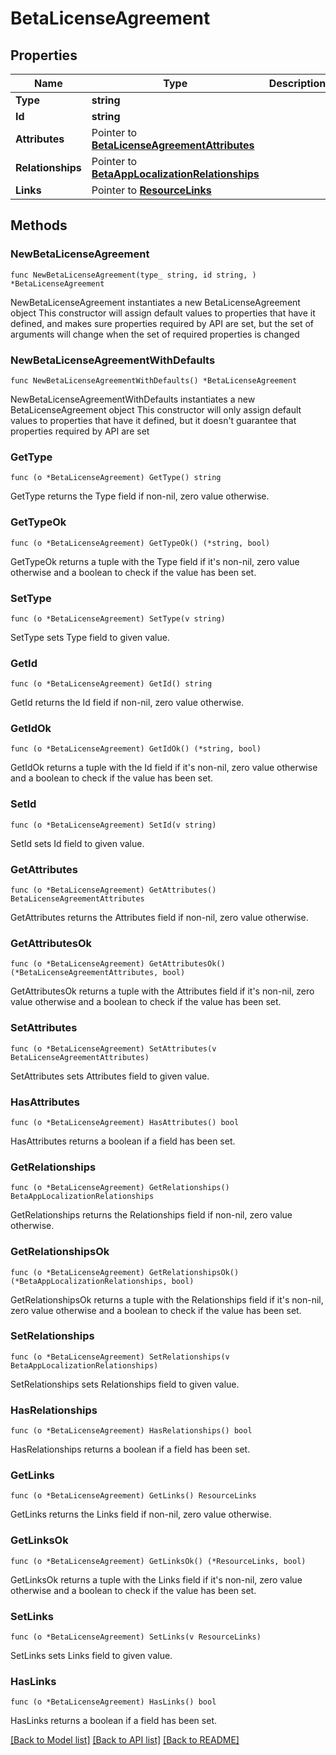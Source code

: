 # BetaLicenseAgreement

## Properties

Name | Type | Description | Notes
------------ | ------------- | ------------- | -------------
**Type** | **string** |  | 
**Id** | **string** |  | 
**Attributes** | Pointer to [**BetaLicenseAgreementAttributes**](BetaLicenseAgreementAttributes.md) |  | [optional] 
**Relationships** | Pointer to [**BetaAppLocalizationRelationships**](BetaAppLocalizationRelationships.md) |  | [optional] 
**Links** | Pointer to [**ResourceLinks**](ResourceLinks.md) |  | [optional] 

## Methods

### NewBetaLicenseAgreement

`func NewBetaLicenseAgreement(type_ string, id string, ) *BetaLicenseAgreement`

NewBetaLicenseAgreement instantiates a new BetaLicenseAgreement object
This constructor will assign default values to properties that have it defined,
and makes sure properties required by API are set, but the set of arguments
will change when the set of required properties is changed

### NewBetaLicenseAgreementWithDefaults

`func NewBetaLicenseAgreementWithDefaults() *BetaLicenseAgreement`

NewBetaLicenseAgreementWithDefaults instantiates a new BetaLicenseAgreement object
This constructor will only assign default values to properties that have it defined,
but it doesn't guarantee that properties required by API are set

### GetType

`func (o *BetaLicenseAgreement) GetType() string`

GetType returns the Type field if non-nil, zero value otherwise.

### GetTypeOk

`func (o *BetaLicenseAgreement) GetTypeOk() (*string, bool)`

GetTypeOk returns a tuple with the Type field if it's non-nil, zero value otherwise
and a boolean to check if the value has been set.

### SetType

`func (o *BetaLicenseAgreement) SetType(v string)`

SetType sets Type field to given value.


### GetId

`func (o *BetaLicenseAgreement) GetId() string`

GetId returns the Id field if non-nil, zero value otherwise.

### GetIdOk

`func (o *BetaLicenseAgreement) GetIdOk() (*string, bool)`

GetIdOk returns a tuple with the Id field if it's non-nil, zero value otherwise
and a boolean to check if the value has been set.

### SetId

`func (o *BetaLicenseAgreement) SetId(v string)`

SetId sets Id field to given value.


### GetAttributes

`func (o *BetaLicenseAgreement) GetAttributes() BetaLicenseAgreementAttributes`

GetAttributes returns the Attributes field if non-nil, zero value otherwise.

### GetAttributesOk

`func (o *BetaLicenseAgreement) GetAttributesOk() (*BetaLicenseAgreementAttributes, bool)`

GetAttributesOk returns a tuple with the Attributes field if it's non-nil, zero value otherwise
and a boolean to check if the value has been set.

### SetAttributes

`func (o *BetaLicenseAgreement) SetAttributes(v BetaLicenseAgreementAttributes)`

SetAttributes sets Attributes field to given value.

### HasAttributes

`func (o *BetaLicenseAgreement) HasAttributes() bool`

HasAttributes returns a boolean if a field has been set.

### GetRelationships

`func (o *BetaLicenseAgreement) GetRelationships() BetaAppLocalizationRelationships`

GetRelationships returns the Relationships field if non-nil, zero value otherwise.

### GetRelationshipsOk

`func (o *BetaLicenseAgreement) GetRelationshipsOk() (*BetaAppLocalizationRelationships, bool)`

GetRelationshipsOk returns a tuple with the Relationships field if it's non-nil, zero value otherwise
and a boolean to check if the value has been set.

### SetRelationships

`func (o *BetaLicenseAgreement) SetRelationships(v BetaAppLocalizationRelationships)`

SetRelationships sets Relationships field to given value.

### HasRelationships

`func (o *BetaLicenseAgreement) HasRelationships() bool`

HasRelationships returns a boolean if a field has been set.

### GetLinks

`func (o *BetaLicenseAgreement) GetLinks() ResourceLinks`

GetLinks returns the Links field if non-nil, zero value otherwise.

### GetLinksOk

`func (o *BetaLicenseAgreement) GetLinksOk() (*ResourceLinks, bool)`

GetLinksOk returns a tuple with the Links field if it's non-nil, zero value otherwise
and a boolean to check if the value has been set.

### SetLinks

`func (o *BetaLicenseAgreement) SetLinks(v ResourceLinks)`

SetLinks sets Links field to given value.

### HasLinks

`func (o *BetaLicenseAgreement) HasLinks() bool`

HasLinks returns a boolean if a field has been set.


[[Back to Model list]](../README.md#documentation-for-models) [[Back to API list]](../README.md#documentation-for-api-endpoints) [[Back to README]](../README.md)


